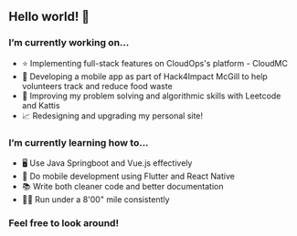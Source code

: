 ## Hello world! 👋

### I’m currently working on...
- ⭐ Implementing full-stack features on CloudOps's platform - CloudMC
- 🌲 Developing a mobile app as part of Hack4Impact McGill to help volunteers track and reduce food waste
- 🚀 Improving my problem solving and algorithmic skills with Leetcode and Kattis
- 📈 Redesigning and upgrading my personal site!

### I’m currently learning how to...
- 🖥️ Use Java Springboot and Vue.js effectively
- 📱 Do mobile development using Flutter and React Native
- 📚 Write both cleaner code and better documentation
- 🏃‍♂️ Run under a 8'00" mile consistently

### Feel free to look around!

<!--
Updated October 13, 2021
### I’m currently working on...
- 🏁 Creating a full stack web application geared towards helping runners train for races
- 🔬 Researching how to improve performance and decrease latency for NoSQL systems (Facebook's RocksDB)
- 🧰 Developing and maintaining our lab's website (McGill Data Intensive Storage and Computer Systems Lab)
- ✨ Redesigning a new and improved version of my personal site!

### I’m currently learning how to...
- 🗺️ Navigate large codebases efficiently
- 🖥️ Write cleaner code and improve organizing files & documentation
- 🎨 Use Figma for designing and prototyping (specifically logo design)
- 🏃‍♂️ Run under a 8'00" mile consistently
-->

<!--
**BriannHu/BriannHu** is a ✨ _special_ ✨ repository because its `README.md` (this file) appears on your GitHub profile.

Here are some ideas to get you started:

- 🔭 I’m currently working on ...
- 🌱 I’m currently learning ...
- 👯 I’m looking to collaborate on ...
- 🤔 I’m looking for help with ...
- 💬 Ask me about ...
- 📫 How to reach me: ...
- 😄 Pronouns: ...
- ⚡ Fun fact: ...
-->

